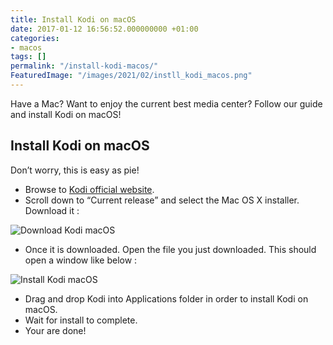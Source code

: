 ```yaml
---
title: Install Kodi on macOS
date: 2017-01-12 16:56:52.000000000 +01:00
categories:
- macos
tags: []
permalink: "/install-kodi-macos/"
FeaturedImage: "/images/2021/02/instll_kodi_macos.png"
---
```

Have a Mac? Want to enjoy the current best media center? Follow our guide and install Kodi on macOS!

## Install Kodi on macOS

Don’t worry, this is easy as pie!

- Browse to [Kodi official website](https://kodi.tv/download/).
- Scroll down to “Current release” and select the Mac OS X installer. Download it :

![[Download Kodi macOS](/images/2017/01/Capture-d%E2%80%99e%CC%81cran-2017-01-12-a%CC%80-17.50.20-300x300.png)](/images/2017/01/Capture-d%E2%80%99e%CC%81cran-2017-01-12-a%CC%80-17.50.20.png)

- Once it is downloaded. Open the file you just downloaded. This should open a window like below :

![[Install Kodi macOS](/images/2017/01/Capture-d%E2%80%99e%CC%81cran-2017-01-12-a%CC%80-17.55.46-300x300.png)](/images/2017/01/Capture-d%E2%80%99e%CC%81cran-2017-01-12-a%CC%80-17.55.46.png)

- Drag and drop Kodi into Applications folder in order to install Kodi on macOS.
- Wait for install to complete.
- Your are done!
